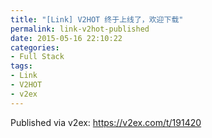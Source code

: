 ```yaml
---
title: "[Link] V2HOT 终于上线了，欢迎下载"
permalink: link-v2hot-published
date: 2015-05-16 22:10:22
categories:
- Full Stack
tags:
- Link
- V2HOT
- v2ex
---
```


Published via v2ex: https://v2ex.com/t/191420
